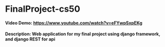 # FinalProject-cs50
#### Video Demo: https://www.youtube.com/watch?v=eFYwpSxpEKg
#### Description: Web application for my final project using django framework, and django REST for api
